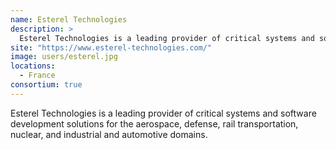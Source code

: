 ```yaml
---
name: Esterel Technologies
description: > 
  Esterel Technologies is a leading provider of critical systems and software development solutions for the aerospace, defense, rail transportation, nuclear, and industrial and automotive domains
site: "https://www.esterel-technologies.com/"
image: users/esterel.jpg
locations: 
  - France
consortium: true
---
```


Esterel Technologies is a leading provider of critical systems and software development solutions for the aerospace, defense, rail transportation, nuclear, and industrial and automotive domains.
